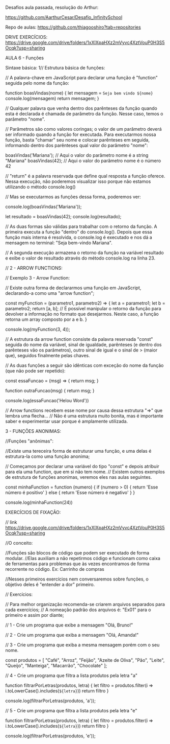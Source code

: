 Desafios aula passada, resolução do Arthur:

https://github.com/AarthurCesar/Desafio_InfinitySchool

Repo de aulas:
https://github.com/thiagooshiro?tab=repositories


DRIVE EXERCÍCIOS:
https://drive.google.com/drive/folders/1xXlXpaHXz2mVyvc4XztVouP0H3S5Ocqk?usp=sharing


AULA 6 - Funções


Sintaxe básica:
1// Estrutura básica de funções:

// A palavra-chave em JavaScript para declarar uma função é "function" seguida pelo nome da função:

function boasVindas(nome) {
    let mensagem = `Seja bem vindo ${nome}`
    console.log(mensagem)
    return mensagem;
}

// Qualquer palavra que venha dentro dos parênteses da função quando esta é declarada é chamada de parâmetro da função. Nesse caso, temos o parâmetro "nome".

// Parâmetros são como valores coringas; o valor de um parâmetro deverá ser informado quando a função for executada. Para executarmos nossa função, basta "chamar" seu nome e colocar parênteses em seguida, informando dentro dos parênteses qual valor do parâmetro "nome":

boasVindas('Mariana');  // Aqui o valor do parâmetro nome é a string "Mariana"
boasVindas(42); // Aqui o valor do parâmetro nome é o número 42

// "return" é a palavra reservada que define qual resposta a função oferece. Nessa execução, não poderemos visualizar isso porque não estamos utilizando o método console.log()

// Mas se executarmos as funções dessa forma, poderemos ver:

console.log(boasVindas('Mariana')); 

let resultado = boasVindas(42);
console.log(resultado);

// As duas formas são válidas para trabalhar com o retorno da função. A primeira executa a função "dentro" do console.log(). Depois que essa função mais interna é resolvida, o console.log é executado e nos dá a mensagem no terminal: "Seja bem-vindo Mariana".

// A segunda execução armazena o retorno da função na variável resultado e exibe o valor de resultado através do método console.log na linha 23.


// 2 - ARROW FUNCTIONS:


// Exemplo 3 - Arrow Function:

// Existe outra forma de declararmos uma função em JavaScript, declarando-a como uma "arrow function";

const myFunction = (parametro1, parametro2) => {
    let a = parametro1;
    let b = parametro2;
    return [a, b]; // É possível manipular o retorno da função para devolver a informação no formato que desejarmos. Neste caso, a função retorna um array composto por a e b.
}

console.log(myFunction(3, 4));

// A estrutura da arrow function consiste da palavra reservada "const" seguida do nome da variável, sinal de igualdade, parênteses (e dentro dos parênteses vão os parâmetros), outro sinal de igual e o sinal de > (maior que), seguidos finalmente pelas chaves.

// As duas funções a seguir são idênticas com exceção do nome da função (que não pode ser repetido):

const essaFuncao = (msg) => {
    return msg;
}

function outraFuncao(msg) {
    return msg;
}

console.log(essaFuncao('Helou Word'))

// Arrow functions recebem esse nome por causa dessa estrutura "=>" que lembra uma flecha... 
// Não é uma estrutura muito bonita, mas é importante saber e experimentar usar porque é amplamente utilizada.


3 - FUNÇÕES ANONIMAS:

//Funções "anônimas":

//Existe uma tereceira forma de estruturar uma função, e uma delas é estrutura-la como uma função anonima;

// Começamos por declarar uma variável do tipo "const" e depois atribuir para ela uma function, que em si não tem nome.
// Existem outros exemplos de estrutura de funções anonimas, veremos eles nas aulas seguintes.

const minhaFunction = function (numero) {
    if (numero > 0) {
        return 'Esse número é positivo'
    } else {
        return 'Esse número é negativo'
    }
}


console.log(minhaFunction(24))


EXERCÍCIOS DE FIXAÇÃO:

// link https://drive.google.com/drive/folders/1xXlXpaHXz2mVyvc4XztVouP0H3S5Ocqk?usp=sharing

//O conceito:

//Funções são blocos de código que podem ser executado de forma modular.
//Elas auxiliam a não repetirmos código e funcionam como caixa de ferramentas para problemas que às vezes encontramos de forma recorrente no código. Ex: Carrinho de compras


//Nesses primeiros exercícios nem conversaremos sobre funções, o objetivo deles é "entender a dor" primeiro.


// Exercícios:


// Para melhor organização recomenda-se criarem arquivos separados para cada exercícios;
// A nomeação padrão dos arquivos é: "Ex01" para o primeiro e assim por diante;

// 1 - Crie um programa que exibe a mensagem "Olá, Bruno!"

// 2 - Crie um programa que exiba a mensagem "Olá, Amanda!"

// 3 - Crie um programa que exiba a mesma mensagem porém com o seu nome.


const produtos = [
    "Café",
    "Arroz",
    "Feijão",
    "Azeite de Oliva",
    "Pão",
    "Leite",
    "Queijo",
    "Manteiga",
    "Macarrão",
    "Chocolate"
];

// 4 - Crie um programa que filtra a lista produtos pela letra "a"

function filtrarPorLetras(produtos, letra) {
    let filtro = produtos.filter(i => i.toLowerCase().includes(`${letra}`))
    return filtro
}



console.log(filtrarPorLetras(produtos, 'a'));

// 5 - Crie um programa que filtra a lista produtos pela letra "e"

function filtrarPorLetras(produtos, letra) {
    let filtro = produtos.filter(i => i.toLowerCase().includes(`${letra}`))
    return filtro
}



console.log(filtrarPorLetras(produtos, 'e'));






















